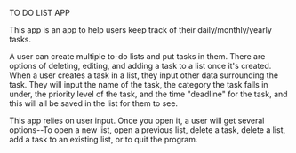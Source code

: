 TO DO LIST APP

This app is an app to help users keep track of their daily/monthly/yearly tasks. 

A user can create multiple to-do lists and put tasks in them. There are options of deleting, editing, and adding a task to a list once it's created. When a user creates a task in a list, they input other data surrounding the task. They will input the name of the task, the category the task falls in under, the priority level of the task, and the time "deadline" for the task, and this will all be saved in the list for them to see.

This app relies on user input. Once you open it, a user will get several options--To open a new list, open a previous list, delete a task, delete a list, add a task to an existing list, or to quit the program.

